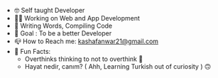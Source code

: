 - 🤓 Self taught Developer
- 🧑‍💻 Working on Web and App Development
- 📝 Writing Words, Compiling Code
- 🎯 Goal : To be a better Developer
- 📪 How to Reach me: kashafanwar21@gmail.com
- 💌 Fun Facts:
    - Overthinks thinking to not to overthink 🙂
   - Hayat nedir, canım? ( Ahh, Learning Turkish out of curiosity ) 🙃

